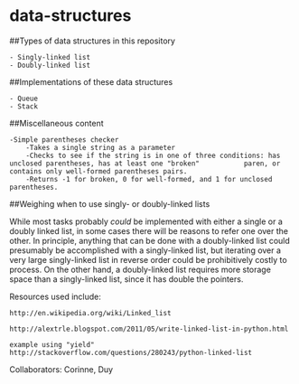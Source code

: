 data-structures
===============

##Types of data structures in this repository

    - Singly-linked list
    - Doubly-linked list
    
##Implementations of these data structures

    - Queue
    - Stack

##Miscellaneous content

    -Simple parentheses checker
        -Takes a single string as a parameter
        -Checks to see if the string is in one of three conditions: has unclosed parentheses, has at least one "broken"           paren, or contains only well-formed parentheses pairs. 
        -Returns -1 for broken, 0 for well-formed, and 1 for unclosed parentheses. 

##Weighing when to use singly- or doubly-linked lists

While most tasks probably *could* be implemented with either a single or a doubly linked list, in some cases there will be reasons to refer one over the other. In principle, anything that can be done with a doubly-linked list could presumably be accomplished with a singly-linked list, but iterating over a very large singly-linked list in reverse order could be prohibitively costly to process. On the other hand, a doubly-linked list requires more storage space than a singly-linked list, since it has double the pointers.  

Resources used include:

    http://en.wikipedia.org/wiki/Linked_list

    http://alextrle.blogspot.com/2011/05/write-linked-list-in-python.html
    
    example using "yield"
    http://stackoverflow.com/questions/280243/python-linked-list

Collaborators: Corinne, Duy
